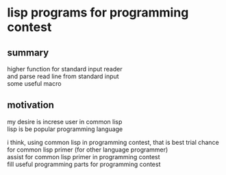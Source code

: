 # lisp programs for programming contest

## summary
higher function for standard input reader  
and parse read line from standard input  
some useful macro 

## motivation
my desire is increse user in common lisp  
lisp is be popular programming language  

i think, using common lisp in programming contest, that is best trial chance for common lisp primer (for other language programmer)  
assist for common lisp primer in programming contest  
fill useful programming parts for programming contest  
